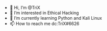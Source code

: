 - 👋 Hi, I’m @TriX
- 👀 I’m interested in Ethical Hacking
- 🌱 I’m currently learning Python and Kali Linux
- 📫 How to reach me dc:TriX#6626
